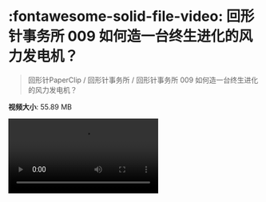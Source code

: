 # :fontawesome-solid-file-video: 回形针事务所 009 如何造一台终生进化的风力发电机？

> 回形针PaperClip / 回形针事务所 / 回形针事务所 009 如何造一台终生进化的风力发电机？

**视频大小**: 55.89 MB

<div class="video"><video src="https://file.hsyhx.top/archive/回形针PaperClip/回形针事务所/回形针事务所 009 如何造一台终生进化的风力发电机？.mp4" controls preload>🤔 您的浏览器不支持 video 标签</video></div>
